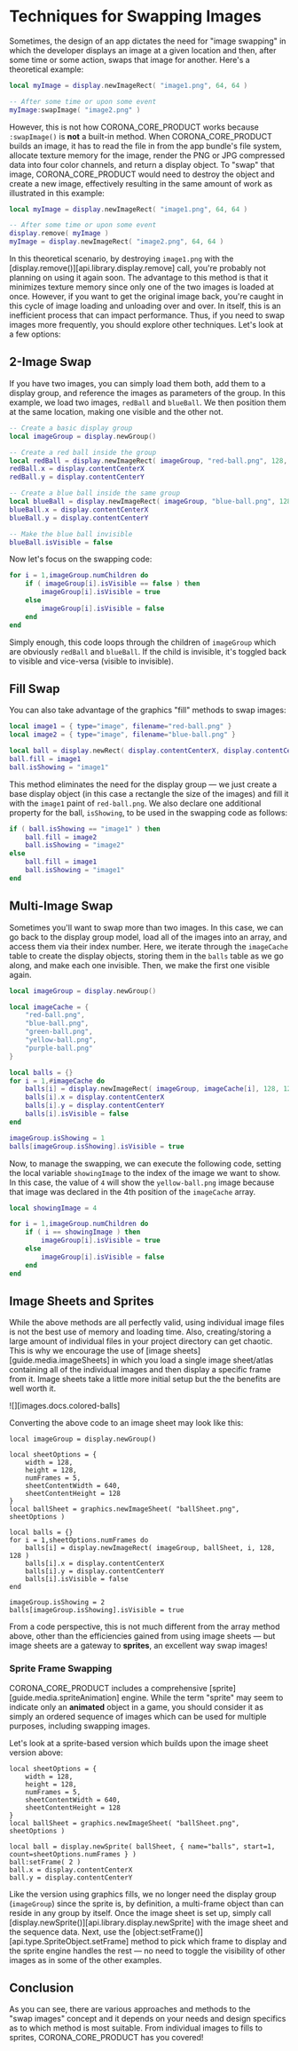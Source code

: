 
# Techniques for Swapping Images

Sometimes, the design of an app dictates the need for "image&nbsp;swapping" in which the developer displays an image at a given location and then, after some time or some action, swaps that image for another. Here's a theoretical example:

``````lua
local myImage = display.newImageRect( "image1.png", 64, 64 )

-- After some time or upon some event
myImage:swapImage( "image2.png" )
``````

However, this is not how CORONA_CORE_PRODUCT works because `:swapImage()` is __not__ a <nobr>built-in</nobr> method. When CORONA_CORE_PRODUCT builds an image, it has to read the file in from the app bundle's file system, allocate texture memory for the image, render the PNG or JPG compressed data into four color channels, and return a display object. To "swap" that image, CORONA_CORE_PRODUCT would need to destroy the object and create a new image, effectively resulting in the same amount of work as illustrated in this example:

``````lua
local myImage = display.newImageRect( "image1.png", 64, 64 )

-- After some time or upon some event
display.remove( myImage )
myImage = display.newImageRect( "image2.png", 64, 64 )
``````

In this theoretical scenario, by destroying `image1.png` with the [display.remove()][api.library.display.remove] call, you're probably not planning on using it again soon. The advantage to this method is that it minimizes texture memory since only one of the two images is loaded at once. However, if you want to get the original image back, you're caught in this cycle of image loading and unloading over and over. In itself, this is an inefficient process that can impact performance. Thus, if you need to swap images more frequently, you should explore other techniques. Let's look at a few options:


## 2-Image Swap

If you have two images, you can simply load them both, add them to a display group, and reference the images as parameters of the group. In this example, we load two images, `redBall` and `blueBall`. We then position them at the same location, making one visible and the other not. 

``````lua
-- Create a basic display group
local imageGroup = display.newGroup()

-- Create a red ball inside the group
local redBall = display.newImageRect( imageGroup, "red-ball.png", 128, 128 )
redBall.x = display.contentCenterX
redBall.y = display.contentCenterY

-- Create a blue ball inside the same group
local blueBall = display.newImageRect( imageGroup, "blue-ball.png", 128, 128 )
blueBall.x = display.contentCenterX
blueBall.y = display.contentCenterY

-- Make the blue ball invisible
blueBall.isVisible = false
``````

Now let's focus on the swapping code:

``````lua
for i = 1,imageGroup.numChildren do
	if ( imageGroup[i].isVisible == false ) then
		imageGroup[i].isVisible = true
	else
		imageGroup[i].isVisible = false
	end
end
``````

Simply enough, this code loops through the children of `imageGroup` which are obviously `redBall` and `blueBall`. If the child is invisible, it's toggled back to visible and <nobr>vice-versa</nobr> <nobr>(visible to invisible)</nobr>.


## Fill Swap

You can also take advantage of the graphics "fill" methods to swap images:

``````lua
local image1 = { type="image", filename="red-ball.png" }
local image2 = { type="image", filename="blue-ball.png" }

local ball = display.newRect( display.contentCenterX, display.contentCenterY, 128, 128 )
ball.fill = image1
ball.isShowing = "image1"
``````

This method eliminates the need for the display group&nbsp;&mdash; we just create a base display object (in&nbsp;this&nbsp;case a rectangle the size of the&nbsp;images) and fill it with the `image1` paint of <nobr>`red-ball.png`</nobr>. We also declare one additional property for the ball, `isShowing`, to be used in the swapping code as follows:

``````lua
if ( ball.isShowing == "image1" ) then
	ball.fill = image2
	ball.isShowing = "image2"
else
	ball.fill = image1
	ball.isShowing = "image1"
end
``````


## Multi-Image Swap

Sometimes you'll want to swap more than two images. In this case, we can go back to the display group model, load all of the images into an array, and access them via their index number. Here, we iterate through the `imageCache` table to create the display objects, storing them in the `balls` table as we go along, and make each one invisible. Then, we make the first one visible again.

``````lua
local imageGroup = display.newGroup()

local imageCache = {
	"red-ball.png",
	"blue-ball.png",
	"green-ball.png",
	"yellow-ball.png",
	"purple-ball.png"
}

local balls = {}
for i = 1,#imageCache do
	balls[i] = display.newImageRect( imageGroup, imageCache[i], 128, 128 )
	balls[i].x = display.contentCenterX
	balls[i].y = display.contentCenterY
	balls[i].isVisible = false
end

imageGroup.isShowing = 1
balls[imageGroup.isShowing].isVisible = true
``````

Now, to manage the swapping, we can execute the following code, setting the local variable `showingImage` to the index of the image we want to show. In this case, the value of `4` will show the <nobr>`yellow-ball.png`</nobr> image because that image was declared in the 4th position of the `imageCache` array.

``````lua
local showingImage = 4

for i = 1,imageGroup.numChildren do
	if ( i == showingImage ) then
		imageGroup[i].isVisible = true
	else
		imageGroup[i].isVisible = false
	end
end
``````


## Image Sheets and Sprites

While the above methods are all perfectly valid, using individual image files is not the best use of memory and loading time. Also, creating/storing a large amount of individual files in your project directory can get chaotic. This is why we encourage the use of [image sheets][guide.media.imageSheets] in which you load a single image sheet/atlas containing all of the individual images and then display a specific frame from it. Image sheets take a little more initial setup but the the benefits are well worth it.

<div style="max-width: 320px;">

![][images.docs.colored-balls]

</div>

Converting the above code to an image sheet may look like this:

``````{ brush="lua" gutter="false" first-line="1" highlight="[3,4,5,6,7,8,9,10,13,14]" }
local imageGroup = display.newGroup()

local sheetOptions = {
	width = 128,
	height = 128,
	numFrames = 5,
	sheetContentWidth = 640,
	sheetContentHeight = 128
}
local ballSheet = graphics.newImageSheet( "ballSheet.png", sheetOptions )

local balls = {}
for i = 1,sheetOptions.numFrames do
	balls[i] = display.newImageRect( imageGroup, ballSheet, i, 128, 128 )
	balls[i].x = display.contentCenterX
	balls[i].y = display.contentCenterY
	balls[i].isVisible = false
end

imageGroup.isShowing = 2
balls[imageGroup.isShowing].isVisible = true
``````

From a code perspective, this is not much different from the array method above, other than the efficiencies gained from using image sheets&nbsp;&mdash; but image sheets are a gateway to __sprites__, an excellent way swap images!

### Sprite Frame Swapping

CORONA_CORE_PRODUCT includes a comprehensive [sprite][guide.media.spriteAnimation] engine. While the term "sprite" may seem to indicate only an __animated__ object in a game, you should consider it as simply an ordered sequence of images which can be used for multiple purposes, including swapping images.

Let's look at a <nobr>sprite-based</nobr> version which builds upon the image sheet version above:

``````{ brush="lua" gutter="false" first-line="1" highlight="[10,11]" }
local sheetOptions = {
	width = 128,
	height = 128,
	numFrames = 5,
	sheetContentWidth = 640,
	sheetContentHeight = 128
}
local ballSheet = graphics.newImageSheet( "ballSheet.png", sheetOptions )

local ball = display.newSprite( ballSheet, { name="balls", start=1, count=sheetOptions.numFrames } )
ball:setFrame( 2 )
ball.x = display.contentCenterX
ball.y = display.contentCenterY
``````

Like the version using graphics fills, we no longer need the display group (`imageGroup`) since the sprite is, by&nbsp;definition, a <nobr>multi-frame</nobr> object than can reside in any group by itself. Once the image sheet is set up, simply call [display.newSprite()][api.library.display.newSprite] with the image sheet and the sequence data. Next, use the [object:setFrame()][api.type.SpriteObject.setFrame] method to pick which frame to display and the sprite engine handles the rest&nbsp;&mdash; no need to toggle the visibility of other images as in some of the other examples.


## Conclusion

As you can see, there are various approaches and methods to the "swap&nbsp;images" concept and it depends on your needs and design specifics as to which method is most suitable. From individual images to fills to sprites, CORONA_CORE_PRODUCT has you covered!
